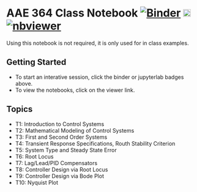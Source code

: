 # AAE 364 Class Notebook [![Binder](https://mybinder.org/badge_logo.svg)](https://mybinder.org/v2/gh/jgoppert/aae364_notebook/master) [<img src="https://jupyter.org/assets/homepage/main-logo.svg" height="20" title="JupyterLab">](https://mybinder.org/v2/gh/jgoppert/aae364_notebook/master?urlpath=lab) [![nbviewer](https://img.shields.io/badge/view%20on-nbviewer-brightgreen.svg)](http://nbviewer.jupyter.org/github/jgoppert/aae364_notebook/tree/master)

Using this notebook is not required, it is only used for in class examples.

## Getting Started

* To start an interative session, click the binder or jupyterlab badges above.
* To view the notebooks, click on the viewer link.

## Topics

* T1: Introduction to Control Systems
* T2: Mathematical Modeling of Control Systems
* T3: First and Second Order Systems
* T4: Transient Response Specifications, Routh Stability Criterion
* T5: System Type and Steady State Error
* T6: Root Locus
* T7: Lag/Lead/PID Compensators
* T8: Controller Design via Root Locus
* T9: Controller Design via Bode Plot
* T10: Nyquist Plot

